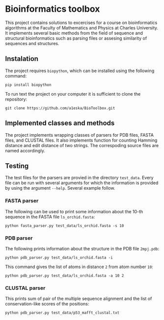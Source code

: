 # Bioinformatics toolbox

This project contains solutions to excercises for a course on bioinformatics algorithms at the Faculty of Mathematics and Physics at Charles University.
It implements several basic methods from the field of sequence and structural bioinformatics such as parsing files or assesing similarity of sequences and structures.


## Instalation

The project requires ``biopython``, which can be installed using the following command:
```
pip install biopython
```

To run text the project on your computer it is sufficient to clone the repository:
```
git clone https://github.com/a1eska/BioToolbox.git
```

## Implemented classes and methods

The project implements wrapping classes of parsers for PDB files, FASTA files, and CLUSTAL files.
It also implements function for counting Hamming distance and edit distance of two strings.
The correspoding source files are named accordingly.

## Testing

The test files for the parsers are provied in the directory ``test_data``.
Every file can be run with several arguments for which the information is provided by using the argument ``--help``.
Several example follow.

### FASTA parser

The following can be used to print some information about the 10-th sequence in the FASTA file ``ls_orchid.fasta``:
```
python fasta_parser.py test_data/ls_orchid.fasta -s 10
```

### PDB parser

The following prints information about the structure in the PDB file ``2mpj.pdb``:
```
python pdb_parser.py test_data/ls_orchid.fasta -i
```


This command gives the list of atoms in distance ``2`` from atom number ``10``:
```
python pdb_parser.py test_data/ls_orchid.fasta -a 10 2
```

### CLUSTAL parser

This prints sum of pair of the multiple sequence alignment and the list of conservation-like scores of the positions:
```
python pdb_parser.py test_data/p53_mafft_clustal.txt
```

